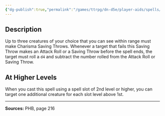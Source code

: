 ```yaml
---
{"dg-publish":true,"permalink":"/games/ttrpg/dn-d5e/player-aids/spells/level-1/bane/","tags":["TTRPG/DND/5e","verbal","somatic","material","concentration","debuff"]}
---
```



## Description
Up to three creatures of your choice that you can see within range must make Charisma Saving Throws.
Whenever a target that fails this Saving Throw makes an Attack Roll or a Saving Throw before the spell ends, the target must roll a `d4` and subtract the number rolled from the Attack Roll or Saving Throw.

## At Higher Levels
When you cast this spell using a spell slot of 2nd level or higher, you can target one additional creature for each slot level above 1st.

---

**Sources:** PHB, page 216
